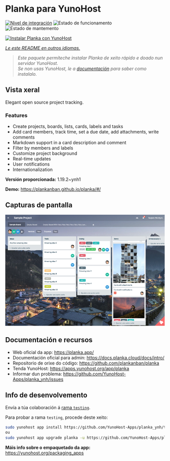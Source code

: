 <!--
NOTA: Este README foi creado automáticamente por <https://github.com/YunoHost/apps/tree/master/tools/readme_generator>
NON debe editarse manualmente.
-->

# Planka para YunoHost

[![Nivel de integración](https://dash.yunohost.org/integration/planka.svg)](https://ci-apps.yunohost.org/ci/apps/planka/) ![Estado de funcionamento](https://ci-apps.yunohost.org/ci/badges/planka.status.svg) ![Estado de mantemento](https://ci-apps.yunohost.org/ci/badges/planka.maintain.svg)

[![Instalar Planka con YunoHost](https://install-app.yunohost.org/install-with-yunohost.svg)](https://install-app.yunohost.org/?app=planka)

*[Le este README en outros idiomas.](./ALL_README.md)*

> *Este paquete permíteche instalar Planka de xeito rápido e doado nun servidor YunoHost.*  
> *Se non usas YunoHost, le a [documentación](https://yunohost.org/install) para saber como instalalo.*

## Vista xeral

Elegant open source project tracking.

### Features

- Create projects, boards, lists, cards, labels and tasks
- Add card members, track time, set a due date, add attachments, write comments
- Markdown support in a card description and comment
- Filter by members and labels
- Customize project background
- Real-time updates
- User notifications
- Internationalization


**Versión proporcionada:** 1.19.2~ynh1

**Demo:** <https://plankanban.github.io/planka/#/>

## Capturas de pantalla

![Captura de pantalla de Planka](./doc/screenshots/screenshot.png)

## Documentación e recursos

- Web oficial da app: <https://planka.app/>
- Documentación oficial para admin: <https://docs.planka.cloud/docs/intro/>
- Repositorio de orixe do código: <https://github.com/plankanban/planka>
- Tenda YunoHost: <https://apps.yunohost.org/app/planka>
- Informar dun problema: <https://github.com/YunoHost-Apps/planka_ynh/issues>

## Info de desenvolvemento

Envía a túa colaboración á [rama `testing`](https://github.com/YunoHost-Apps/planka_ynh/tree/testing).

Para probar a rama `testing`, procede deste xeito:

```bash
sudo yunohost app install https://github.com/YunoHost-Apps/planka_ynh/tree/testing --debug
ou
sudo yunohost app upgrade planka -u https://github.com/YunoHost-Apps/planka_ynh/tree/testing --debug
```

**Máis info sobre o empaquetado da app:** <https://yunohost.org/packaging_apps>
